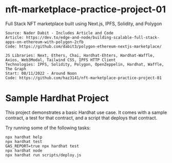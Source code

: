 # nft-marketplace-practice-project-01
Full Stack NFT marketplace built using Next.js, IPFS, Solidity, and Polygon

```
Source: Nader Dabit - Includes Article and Code
Article: https://dev.to/edge-and-node/building-scalable-full-stack-apps-on-ethereum-with-polygon-2cfb
Code: https://github.com/dabit3/polygon-ethereum-nextjs-marketplace/
```

```
JS Libraries: Next, Ethers, Chai, Hardhat-Ehters, Hardhat-Waffle, Axios, Web3Modal, Tailwind CSS, IPFS HTTP Client
Technologies: IPFS, Solidity, Polygon, OpenZeppelin, Hardhat, Waffle, The Graph
Start: 08/11/2022 - Around Noon
Code: https://github.com/haz3141/nft-marketplace-practice-project-01
```

# Sample Hardhat Project

This project demonstrates a basic Hardhat use case. It comes with a sample contract, a test for that contract, and a script that deploys that contract.

Try running some of the following tasks:

```shell
npx hardhat help
npx hardhat test
GAS_REPORT=true npx hardhat test
npx hardhat node
npx hardhat run scripts/deploy.js
```
